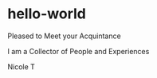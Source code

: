 # hello-world

Pleased to Meet your Acquintance

I am a Collector of People and Experiences

Nicole T
